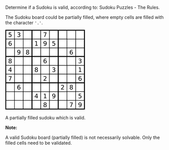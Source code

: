 Determine if a Sudoku is valid, according to: Sudoku Puzzles - The Rules.

The Sudoku board could be partially filled, where empty cells are filled with the character `'.'`.

![Sudoku](https://raw.githubusercontent.com/superchen14/leetcode/master/problems/images/sudoku.png) 

A partially filled sudoku which is valid.

**Note:**

A valid Sudoku board (partially filled) is not necessarily solvable. Only the filled cells need to be validated.